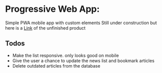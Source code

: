 
# Progressive Web App: 

Simple PWA mobile app with custom elements
Still under construction but here is a [Link](https://pwa-mobile-app-c6f33.firebaseapp.com) of the unfinished product

## Todos
* Make the list responsive. only looks good on mobile
* Give the user a chance to update the news list and bookmark articles
* Delete outdated articles from the database
